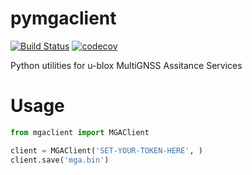 # pymgaclient
[![Build Status](https://travis-ci.org/key/pymgaclient.svg?branch=master)](https://travis-ci.org/key/pymgaclient)
[![codecov](https://codecov.io/gh/key/pymgaclient/branch/master/graph/badge.svg)](https://codecov.io/gh/key/pymgaclient)

Python utilities for u-blox MultiGNSS Assitance Services


# Usage

```python
from mgaclient import MGAClient

client = MGAClient('SET-YOUR-TOKEN-HERE', )
client.save('mga.bin')
```

